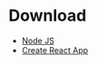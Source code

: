 # Download

- [Node JS](https://nodejs.org/en/download/)
- [Create React App](https://create-react-app.dev/docs/getting-started)